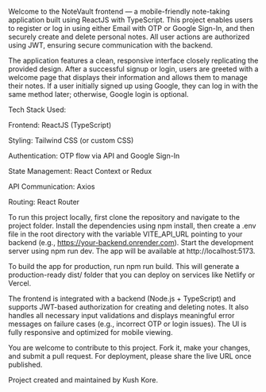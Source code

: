 Welcome to the NoteVault frontend — a mobile-friendly note-taking application built using ReactJS with TypeScript. This project enables users to register or log in using either Email with OTP or Google Sign-In, and then securely create and delete personal notes. All user actions are authorized using JWT, ensuring secure communication with the backend.

The application features a clean, responsive interface closely replicating the provided design. After a successful signup or login, users are greeted with a welcome page that displays their information and allows them to manage their notes. If a user initially signed up using Google, they can log in with the same method later; otherwise, Google login is optional.

Tech Stack Used:

Frontend: ReactJS (TypeScript)

Styling: Tailwind CSS (or custom CSS)

Authentication: OTP flow via API and Google Sign-In

State Management: React Context or Redux

API Communication: Axios

Routing: React Router

To run this project locally, first clone the repository and navigate to the project folder. Install the dependencies using npm install, then create a .env file in the root directory with the variable VITE_API_URL pointing to your backend (e.g., https://your-backend.onrender.com). Start the development server using npm run dev. The app will be available at http://localhost:5173.

To build the app for production, run npm run build. This will generate a production-ready dist/ folder that you can deploy on services like Netlify or Vercel.

The frontend is integrated with a backend (Node.js + TypeScript) and supports JWT-based authorization for creating and deleting notes. It also handles all necessary input validations and displays meaningful error messages on failure cases (e.g., incorrect OTP or login issues). The UI is fully responsive and optimized for mobile viewing.

You are welcome to contribute to this project. Fork it, make your changes, and submit a pull request. For deployment, please share the live URL once published.

Project created and maintained by Kush Kore.
